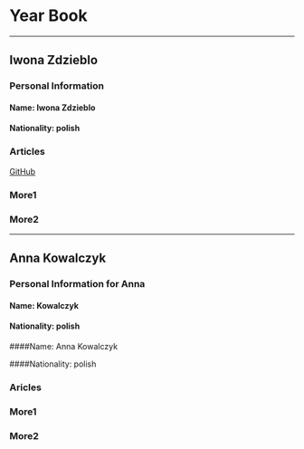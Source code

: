 
#  Year Book
------------
## Iwona Zdzieblo

### Personal Information
#### Name: Iwona Zdzieblo
#### Nationality: polish

### Articles

[GitHub](www.github.com )

### More1

### More2
-------------
## Anna Kowalczyk

### Personal Information for Anna
#### Name: Kowalczyk
#### Nationality: polish

####Name: Anna Kowalczyk

####Nationality: polish

### Aricles

### More1

### More2
